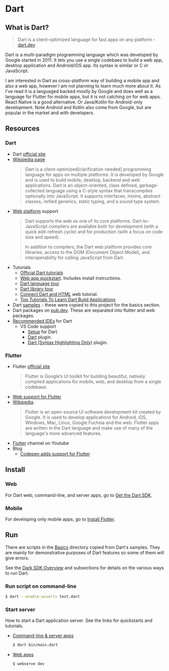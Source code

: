 # Dart


## What is Dart?

> Dart is a client-optimized language for fast apps on any platform - [dart.dev](https://dart.dev)

Dart is a multi-paradigm programming language which was developed by Google started in 2011. It lets you use a single codebaes to build a web app, desktop application and Android/iOS app. Its syntax is similar or C or JavaScript.

I am interested in Dart as cross-platform way of building a mobile app and also a web app, however I am not planning to learn much more about it. As I've read it is a languaged backed mostly by Google and does well as a language for Flutter for mobile apps, but it is not catching on for web apps. React Native is a good alternative. Or Java/Kotlin for Android-only development. Note Android and Kotlin also come from Google, but are popular in the market and with developers.


## Resources

### Dart

- Dart [official site](https://dart.dev/)
- [Wikipedia page](https://en.wikipedia.org/wiki/Dart_(programming_language))
    > Dart is a client-optimized[clarification needed] programming language for apps on multiple platforms. It is developed by Google and is used to build mobile, desktop, backend and web applications.
    > Dart is an object-oriented, class defined, garbage-collected language using a C-style syntax that transcompiles optionally into JavaScript. It supports interfaces, mixins, abstract classes, reified generics, static typing, and a sound type system.
- [Web platform](https://dart.dev/web) support
    > Dart supports the web as one of its core platforms. Dart-to-JavaScript compilers are available both for development (with a quick edit-refresh cycle) and for production (with a focus on code size and speed).
    > 
    > In addition to compilers, the Dart web platform provides core libraries, access to the DOM (Document Object Model), and interoperability for calling JavaScript from Dart.
- Tutorials
    - [Official Dart tutorials](https://dart.dev/tutorials)
    - [Web app quickstart](https://dart.dev/tutorials/web/get-started). Includes install instructions.
    - [Dart language tour](https://dart.dev/guides/language/language-tour)
    - [Dart library tour](https://dart.dev/guides/libraries/library-tour)
    - [Connect Dart and HTML](https://dart.dev/tutorials/web/low-level-html/connect-dart-html) web tutorial.
    - [Top Tutorials To Learn Dart Build Applications](https://medium.com/quick-code/top-tutorials-to-learn-dart-to-build-applications-262b946a3fc9)
- Dart [samples](https://dart.dev/samples) - these were copied to this project for the basics section.
- Dart packages on [pub.dev](https://pub.dev/). These are separated into flutter and web packages.
- [Recommended IDEs](https://dart.dev/tools#ides-and-editors) for Dart
    - VS Code support
        - [Setup](https://dart.dev/tools/vs-code) for Dart.
        - [Dart](https://marketplace.visualstudio.com/items?itemName=Dart-Code.dart-code) plugin.
        - [Dart (Syntax Highlighting Only)](https://marketplace.visualstudio.com/items?itemName=oscarcs.dart-syntax-highlighting-only) plugin.

### Flutter

- Flutter [official site](https://flutter.dev)
    > Flutter is Google’s UI toolkit for building beautiful, natively compiled applications for mobile, web, and desktop from a single codebase.
- [Web support for Flutter](https://flutter.dev/web)
- [Wikipedia](https://en.wikipedia.org/wiki/Flutter_(software)).
    > Flutter is an open-source UI software development kit created by Google. It is used to develop applications for Android, iOS, Windows, Mac, Linux, Google Fuchsia and the web.
    > Flutter apps are written in the Dart language and make use of many of the language's more advanced features.
- [Flutter](https://www.youtube.com/channel/UCwXdFgeE9KYzlDdR7TG9cMw) channel on Youtube
- Blog
    - [Codepen adds support for Flutter](https://medium.com/flutter/announcing-codepen-support-for-flutter-bb346406fe50)


## Install

### Web

For Dart web, command-line, and server apps, go to [Get the Dart SDK](https://dart.dev/get-dart).

### Mobile

For developing only mobile apps, go to [Install Flutter](https://flutter.dev/docs/get-started/install).


## Run

There are scripts in the [Basics](Basics) directory copied from Dart's samples. They are mainly for demonstrative purposes of Dart features so some of them will give errors.

See the [Dark SDK Overview](https://dart.dev/tools/sdk) and subsections for details on the various ways to run Dart.

### Run script on command-line

```bash
$ dart --enable-asserts test.dart
```

### Start server

How to start a Dart application server. See the links for quickstarts and tutorials.

- [Command-line & server apps](https://dart.dev/server)
    ```bash
    $ dart bin/main.dart
    ```
- [Web apps](https://dart.dev/web)
    ```bash
    $ webserve dev
    ```
